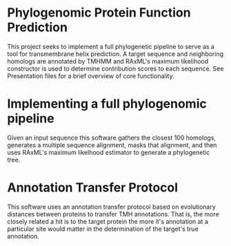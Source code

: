 # Phylogenomic Protein Function Prediction
This project seeks to implement a full phylogenetic pipeline to serve as a tool for transmembrane helix prediction. A target sequence and neighboring homologs are annotated by TMHMM and RAxML's maximum likelihood constructor is used to determine contribution scores to each sequence. See Presentation files for a brief overview of core functionality. 

# Implementing a full phylogenomic pipeline 
Given an input sequence this software gathers the closest 100 homologs, generates a multiple sequence alignment, masks that alignment, and then uses RAxML's maximum likelhood estimator to generate a phylogenetic tree. 

# Annotation Transfer Protocol 
This software uses an annotation transfer protocol based on evolutionary distances between proteins to transfer TMH annotations. That is, the more closely related a hit is to the target protein the more it's annotation at a particular site would matter in the determination of the target's true annotation. 
